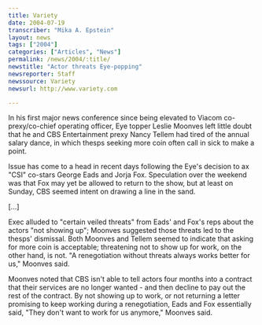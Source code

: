 ```yaml
---
title: Variety
date: 2004-07-19
transcriber: "Mika A. Epstein"
layout: news
tags: ["2004"]
categories: ["Articles", "News"]
permalink: /news/2004/:title/
newstitle: "Actor threats Eye-popping"
newsreporter: Staff
newssource: Variety
newsurl: http://www.variety.com

---
```


In his first major news conference since being elevated to Viacom co-prexy/co-chief operating officer, Eye topper Leslie Moonves left little doubt that he and CBS Entertainment prexy Nancy Tellem had tired of the annual salary dance, in which thesps seeking more coin often call in sick to make a point.

Issue has come to a head in recent days following the Eye's decision to ax "CSI" co-stars George Eads and Jorja Fox. Speculation over the weekend was that Fox may yet be allowed to return to the show, but at least on Sunday, CBS seemed intent on drawing a line in the sand.

[...]

Exec alluded to "certain veiled threats" from Eads' and Fox's reps about the actors "not showing up"; Moonves suggested those threats led to the thesps' dismissal. Both Moonves and Tellem seemed to indicate that asking for more coin is acceptable; threatening not to show up for work, on the other hand, is not. "A renegotiation without threats always works better for us," Moonves said.

Moonves noted that CBS isn't able to tell actors four months into a contract that their services are no longer wanted - and then decline to pay out the rest of the contract. By not showing up to work, or not returning a letter promising to keep working during a renegotiation, Eads and Fox essentially said, "They don't want to work for us anymore," Moonves said.
